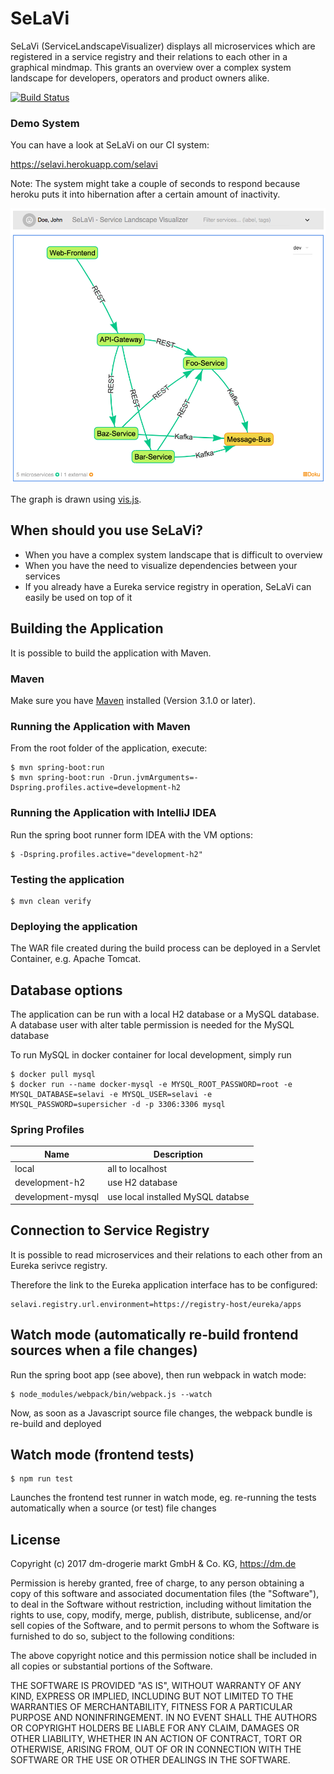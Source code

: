 # SeLaVi
SeLaVi (ServiceLandscapeVisualizer) displays all microservices which are registered in a service registry and their relations to each other in a graphical mindmap.
This grants an overview over a complex system landscape for developers, operators and product owners alike.

[![Build Status](https://travis-ci.org/dm-drogeriemarkt/selavi.svg?branch=master)](https://travis-ci.org/dm-drogeriemarkt/selavi)

### Demo System

You can have a look at SeLaVi on our CI system:

https://selavi.herokuapp.com/selavi

Note: The system might take a couple of seconds to respond because heroku puts it into hibernation after a certain amount of inactivity.

![SeLaVi Screenshot](screenshot.png)

The graph is drawn using [vis.js](https://github.com/almende/vis "vis.js").

## When should you use SeLaVi?

* When you have a complex system landscape that is difficult to overview
* When you have the need to visualize dependencies between your services
* If you already have a Eureka service registry in operation, SeLaVi can easily be used on top of it


## Building the Application

It is possible to build the application with Maven.

### Maven

Make sure you have [Maven](http://maven.apache.org/ "Maven") installed (Version 3.1.0 or later).

### Running the Application with Maven

From the root folder of the application, execute:

	$ mvn spring-boot:run
	$ mvn spring-boot:run -Drun.jvmArguments=-Dspring.profiles.active=development-h2
	
### Running the Application with IntelliJ IDEA

Run the spring boot runner form IDEA with the VM options:
 
    $ -Dspring.profiles.active="development-h2" 

### Testing the application

    $ mvn clean verify

### Deploying the application

The WAR file created during the build process can be deployed in a Servlet Container, e.g. Apache Tomcat.

## Database options

The application can be run with a local H2 database or a MySQL database. A database user with alter table permission
is needed for the MySQL database

To run MySQL in docker container for local development, simply run

	$ docker pull mysql
	$ docker run --name docker-mysql -e MYSQL_ROOT_PASSWORD=root -e MYSQL_DATABASE=selavi -e MYSQL_USER=selavi -e MYSQL_PASSWORD=supersicher -d -p 3306:3306 mysql

### Spring Profiles
| Name | Description |
| ----------- | ----------- |
| local | all to localhost  |
| development-h2 | use H2 database|
| development-mysql | use local installed MySQL databse |

## Connection to Service Registry

It is possible to read microservices and their relations to each other from an Eureka serivce registry.

Therefore the link to the Eureka application interface has to be configured:

    selavi.registry.url.environment=https://registry-host/eureka/apps

## Watch mode (automatically re-build frontend sources when a file changes)

Run the spring boot app (see above), then run webpack in watch mode:

    $ node_modules/webpack/bin/webpack.js --watch
    
Now, as soon as a Javascript source file changes, the webpack bundle is re-build and deployed 

## Watch mode (frontend tests)

    $ npm run test
    
Launches the frontend test runner in watch mode, eg. re-running the tests automatically when a source (or test) file changes

## License

Copyright (c) 2017 dm-drogerie markt GmbH & Co. KG, https://dm.de

Permission is hereby granted, free of charge, to any person obtaining a copy
of this software and associated documentation files (the "Software"), to deal
in the Software without restriction, including without limitation the rights
to use, copy, modify, merge, publish, distribute, sublicense, and/or sell
copies of the Software, and to permit persons to whom the Software is
furnished to do so, subject to the following conditions:

The above copyright notice and this permission notice shall be included in all
copies or substantial portions of the Software.

THE SOFTWARE IS PROVIDED "AS IS", WITHOUT WARRANTY OF ANY KIND, EXPRESS OR
IMPLIED, INCLUDING BUT NOT LIMITED TO THE WARRANTIES OF MERCHANTABILITY,
FITNESS FOR A PARTICULAR PURPOSE AND NONINFRINGEMENT. IN NO EVENT SHALL THE
AUTHORS OR COPYRIGHT HOLDERS BE LIABLE FOR ANY CLAIM, DAMAGES OR OTHER
LIABILITY, WHETHER IN AN ACTION OF CONTRACT, TORT OR OTHERWISE, ARISING FROM,
OUT OF OR IN CONNECTION WITH THE SOFTWARE OR THE USE OR OTHER DEALINGS IN THE
SOFTWARE.
